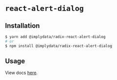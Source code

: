 # `react-alert-dialog`

## Installation

```sh
$ yarn add @implydata/radix-react-alert-dialog
# or
$ npm install @implydata/radix-react-alert-dialog
```

## Usage

View docs [here](https://radix-ui.com/primitives/docs/components/alert-dialog).

